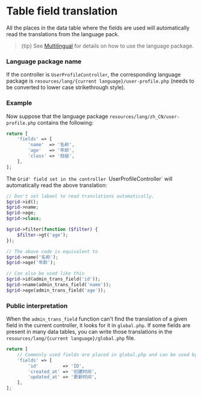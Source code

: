 # Table field translation

All the places in the data table where the fields are used will automatically read the translations from the language pack.

> {tip} See <a>[Multilingual](trans.md)</a> for details on how to use the language package.

### Language package name
If the controller is `UserProfileController`, the corresponding language package is `resources/lang/{current language}/user-profile.php` (needs to be converted to lower case strikethrough style).


### Example
Now suppose that the language package `resources/lang/zh_CN/user-profile.php` contains the following:
```php
return [
    'fields' => [
        'name'  => '名称',
        'age'   => '年龄',
        'class' => '班级',
    ],
];
```

The `Grid' field set in the controller `UserProfileController` will automatically read the above translation:
```php
// Don't set labael to read translations automatically.
$grid->id();
$grid->name;
$grid->age;
$grid->class;

$grid->filter(function ($filter) {
    $filter->gt('age');
});

// The above code is equivalent to
$grid->name('名称');
$grid->age('年龄');

// Can also be used like this
$grid->id(admin_trans_field('id'));
$grid->name(admin_trans_field('name'));
$grid->age(admin_trans_field('age'));

```

### Public interpretation
When the `admin_trans_field` function can't find the translation of a given field in the current controller, it looks for it in `global.php`. If some fields are present in many data tables, you can write those translations in the `resources/lang/{current language}/global.php` file.
```php
return [
    // Commonly used fields are placed in global.php and can be used by all controllers.
    'fields' => [
        'id'         => 'ID',
        'created_at' => '创建时间',
        'updated_at' => '更新时间',
    ],
];
```


